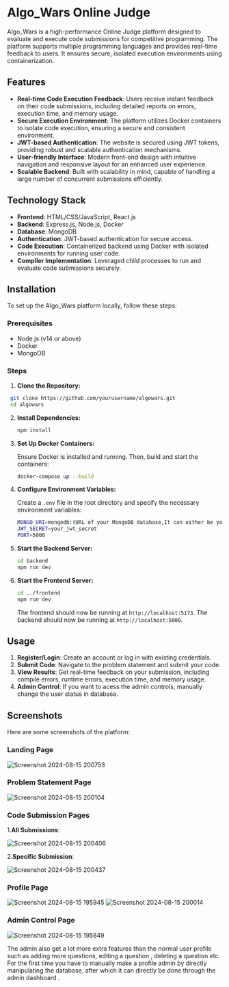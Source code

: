 
# Algo_Wars Online Judge

Algo_Wars is a high-performance Online Judge platform designed to evaluate and execute code submissions for competitive programming. The platform supports multiple programming languages and provides real-time feedback to users. It ensures secure, isolated execution environments using containerization.

## Features

- **Real-time Code Execution Feedback**: Users receive instant feedback on their code submissions, including detailed reports on errors, execution time, and memory usage.
- **Secure Execution Environment**: The platform utilizes Docker containers to isolate code execution, ensuring a secure and consistent environment.
- **JWT-based Authentication**: The website is secured using JWT tokens, providing robust and scalable authentication mechanisms.
- **User-friendly Interface**: Modern front-end design with intuitive navigation and responsive layout for an enhanced user experience.
- **Scalable Backend**: Built with scalability in mind, capable of handling a large number of concurrent submissions efficiently.

## Technology Stack

- **Frontend**: HTML/CSS/JavaScript, React.js
- **Backend**: Express.js, Node.js, Docker
- **Database**: MongoDB
- **Authentication**: JWT-based authentication for secure access.
- **Code Execution**: Containerized backend using Docker with isolated environments for running user code.
- **Compiler Implementation**: Leveraged child processes to run and evaluate code submissions securely.

## Installation

To set up the Algo_Wars platform locally, follow these steps:

### Prerequisites

- Node.js (v14 or above)
- Docker
- MongoDB

### Steps

1. **Clone the Repository:**

  ```bash
   git clone https://github.com/yourusername/algowars.git
   cd algowars
   ```
2. **Install Dependencies:**

   ```bash
   npm install
   ```

3. **Set Up Docker Containers:**

   Ensure Docker is installed and running. Then, build and start the containers:

   ```bash
   docker-compose up --build
   ```

4. **Configure Environment Variables:**

   Create a `.env` file in the root directory and specify the necessary environment variables:

   ```bash
   MONGO_URI=mongodb:(URL of your MongoDB database,It can either be you local database or you can use MongoDB Atlas)
   JWT_SECRET=your_jwt_secret
   PORT=5000
   ```
   

5. **Start the Backend Server:**

   ```bash
   cd backend
   npm run dev
   ```
6. **Start the Frontend Server:**

   ```bash
   cd ../frontend
   npm run dev
   ```

   The frontend should now be running at `http://localhost:5173`.
   The backend should now be running at `http://localhost:5000`.




## Usage

1. **Register/Login**: Create an account or log in with existing credentials.
2. **Submit Code**: Navigate to the problem statement and submit your code.
3. **View Results**: Get real-time feedback on your submission, including compile errors, runtime errors, execution time, and memory usage.
4. **Admin Control**: If you want to acess the admin controls, manually change the user status in database.

## Screenshots

Here are some screenshots of the platform:


### Landing Page

![Screenshot 2024-08-15 200753](https://github.com/user-attachments/assets/8998cdff-06b8-4c7d-befc-b2c6425c1d91)


### Problem Statement Page

![Screenshot 2024-08-15 200104](https://github.com/user-attachments/assets/7669a100-9d8a-4cbe-80eb-a988595bd37f)


### Code Submission Pages

1.**All Submissions**:

![Screenshot 2024-08-15 200406](https://github.com/user-attachments/assets/1ecf31af-adae-4bd8-b8ef-30bd4a02a8cb)

2.**Specific Submission**:

![Screenshot 2024-08-15 200437](https://github.com/user-attachments/assets/0d300b5b-fc94-4036-9cd2-f14137c66e3c)

### Profile Page

![Screenshot 2024-08-15 195945](https://github.com/user-attachments/assets/d96f8547-795e-41e7-9db7-03b1e3b4a4c8)
![Screenshot 2024-08-15 200014](https://github.com/user-attachments/assets/fcc4b3c8-0282-4207-aec7-18a0cea30c1e)

### Admin Control Page

![Screenshot 2024-08-15 195849](https://github.com/user-attachments/assets/20326a20-d3d9-4264-a13c-e7a887728cbf)

The admin also get a lot more extra features than the normal user profile such as adding more questions, editing a question , deleting a question etc. 
For the first time you have to manually make a profile admin by directly manipulating the database, after which it can directly be done through the
admin dashboard .




